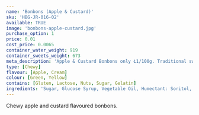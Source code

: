 ```yaml
---
name: 'Bonbons (Apple & Custard)'
sku: 'HBG-JR-016-02'
available: TRUE
image: 'bonbons-apple-custard.jpg'
purchase_option: 1
price: 0.01
cost_price: 0.0065
container_water_weight: 919
container_sweets_weight: 673
meta_description: 'Apple & Custard Bonbons only Ł1/100g. Traditional sweets and more at Humbugs Confectionery Store. Specialists in satisfying your sweet tooth!'
type: [Chewy]
flavour: [Apple, Cream]
colour: [Green, Yellow]
contains: [Gluten, Lactose, Nuts, Sugar, Gelatin]
ingredients: 'Sugar, Glucose Syrup, Vegetable Oil, Humectant: Soritol, Citric Acid, Pork Gelatine, Dextrose, Colour: E100, E141; Emulsifier: Lecithin'
---
```

Chewy apple and custard flavoured bonbons.